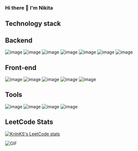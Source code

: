 ### Hi there 👋 I'm Nikita

## Technology stack

## Backend
![image](https://github.com/Limoos21/Limoos21/assets/89832541/31d07616-bbc7-4cef-b21c-a74843aed15f) ![image](https://github.com/Limoos21/Limoos21/assets/89832541/7d00b3ed-5337-4595-a2f2-0064473d15db) ![image](https://github.com/Limoos21/Limoos21/assets/89832541/d5bb8fde-5de2-4de6-a5de-caf69e3081e6) ![image](https://github.com/Limoos21/Limoos21/assets/89832541/96e11ea3-687a-4b21-a8c9-ca52a9c5377a) ![image](https://github.com/Limoos21/Limoos21/assets/89832541/4b734dc1-8842-4ad8-b96e-c02859b5be64) ![image](https://github.com/Limoos21/Limoos21/assets/89832541/a16c97ea-97fd-40f3-a055-7d0df0867cf6) ![image](https://github.com/Limoos21/Limoos21/assets/89832541/e48945ae-dc9c-447c-88ba-ef5fabca44e8) 

## Front-end
![image](https://github.com/Limoos21/Limoos21/assets/89832541/a9a155e0-970d-4b02-9fbe-3bc0654115d6) ![image](https://github.com/Limoos21/Limoos21/assets/89832541/b56b9f52-8180-4099-9256-af21534732dc) ![image](https://github.com/Limoos21/Limoos21/assets/89832541/8b6e8c9e-f6ce-4309-9117-0afb1e41e51d) ![image](https://github.com/Limoos21/Limoos21/assets/89832541/bf57b38e-7e5c-4725-8e18-04edb29e0baf) ![image](https://github.com/Limoos21/Limoos21/assets/89832541/98d25e0a-3507-4a83-863d-d713a3ef1ac7)

## Tools
![image](https://github.com/Limoos21/Limoos21/assets/89832541/12941d01-708b-4353-8238-a884c1c50bb5) ![image](https://github.com/Limoos21/Limoos21/assets/89832541/ac66e721-741e-4cde-8db7-abb82df46bb9) ![image](https://github.com/Limoos21/Limoos21/assets/89832541/cd9d540d-bb92-4e77-995f-1530035c81c7) ![image](https://github.com/Limoos21/Limoos21/assets/89832541/34a87e54-17ba-47bd-bf29-cba2d76b9c9b) 
## LeetCode Stats
[![KnlnKS's LeetCode stats](https://leetcode-stats-six.vercel.app/?username=limoos21)](https://github.com/KnlnKS/leetcode-stats)



![GIF](https://media1.giphy.com/media/v1.Y2lkPTc5MGI3NjExbzE4ajFsZ3pxaDhkN3FhdHh4dzk1ZGNkOTk2dWp2Nzg3ZGRzeGowNiZlcD12MV9pbnRlcm5hbF9naWZfYnlfaWQmY3Q9Zw/JqmupuTVZYaQX5s094/giphy.gif)























